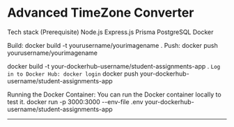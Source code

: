 # Advanced TimeZone Converter

Tech stack (Prerequisite) Node.js Express.js Prisma PostgreSQL Docker

Build: docker build -t yourusername/yourimagename .
Push: docker push yourusername/yourimagename

docker build -t your-dockerhub-username/student-assignments-app .
`Log in to Docker Hub: docker login`
docker push your-dockerhub-username/student-assignments-app

Running the Docker Container: You can run the Docker container locally to test it.
docker run -p 3000:3000 --env-file .env your-dockerhub-username/student-assignments-app

---
<!-- Play Power -->
<!-- https://drive.google.com/file/d/1vhlv43v5VdQtQJxdOjx7XwrCf_WeI2iZ/view -->
